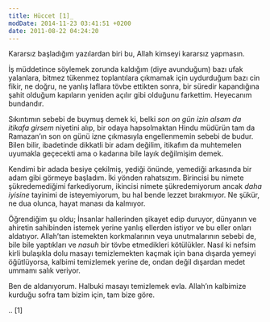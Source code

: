 ```yaml
---
title: Hüccet [1]_
modDate: 2014-11-23 03:41:51 +0200
date: 2011-08-22 04:24:20
---
```


Kararsız başladığım yazılardan biri bu, Allah kimseyi kararsız yapmasın.

İş müddetince söylemek zorunda kaldığım (diye avunduğum) bazı ufak
yalanlara, bitmez tükenmez toplantılara çıkmamak için uydurduğum bazı
cin fikir, ne doğru, ne yanlış laflara tövbe ettikten sonra, bir süredir
kapandığına şahit olduğum kapıların yeniden açılır gibi olduğunu
farkettim. Heyecanım bundandır.

Sıkıntımın sebebi de buymuş demek ki, belki *son on gün izin alsam da
itikafa girsem* niyetini alıp, bir odaya hapsolmaktan Hindu müdürün tam
da Ramazan’ın son on günü izne çıkmasıyla engellenmemin sebebi de budur.
Bilen bilir, ibadetinde dikkatli bir adam değilim, itikafım da
muhtemelen uyumakla geçecekti ama o kadarına bile layık değilmişim
demek.

Kendimi bir adada besiye çekilmiş, yediği önünde, yemediği arkasında bir
adam gibi görmeye başladım. İki yönden rahatsızım. Birincisi bu nimete
şükredemediğimi farkediyorum, ikincisi nimete şükredemiyorum ancak *daha
iyisine* tayinimi de isteyemiyorum, bu hal bende lezzet bırakmıyor. Ne
şükür, ne dua olunca, hayat manası da kalmıyor.

Öğrendiğim şu oldu; İnsanlar hallerinden şikayet edip duruyor, dünyanın
ve ahiretin sahibinden istemek yerine yanlış ellerden istiyor ve bu
eller onları aldatıyor. Allah’tan istemekten korkmalarının veya
unutmalarının sebebi de, bile bile yaptıkları ve *nasuh* bir tövbe
etmedikleri kötülükler. Nasıl ki nefsim kirli bulaşıkla dolu masayı
temizlemekten kaçmak için bana dışarda yemeyi öğütlüyorsa, kalbimi
temizlemek yerine de, ondan değil dışardan medet ummamı salık veriyor.

Ben de aldanıyorum. Halbuki masayı temizlemek evla. Allah’ın kalbimize
kurduğu sofra tam bizim için, tam bize göre.

.. [1]
